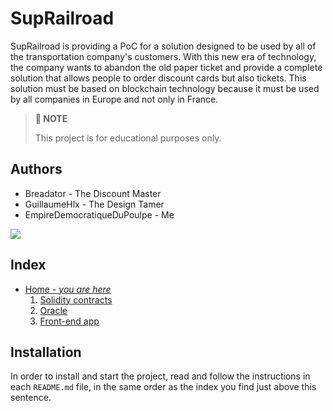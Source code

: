 # SupRailroad
SupRailroad is providing a PoC for a solution designed to be used by all of the transportation company's customers. With
this new era of technology, the company wants to abandon the old paper ticket and provide a complete solution that allows
people to order discount cards but also tickets. This solution must be based on blockchain technology because it must be
used by all companies in Europe and not only in France.
> **📄 NOTE**
>
> This project is for educational purposes only.

## Authors
- Breadator - The Discount Master
- GuillaumeHlx - The Design Tamer
- EmpireDemocratiqueDuPoulpe - Me

<a href="https://github.com/EmpireDemocratiqueDuPoulpe/Instabus/graphs/contributors">
  <img src="https://contrib.rocks/image?repo=EmpireDemocratiqueDuPoulpe/Instabus" />
</a>

## Index
- [Home - _you are here_](https://github.com/EmpireDemocratiqueDuPoulpe/SupRailroad/blob/main/README.md)
  1. [Solidity contracts](https://github.com/EmpireDemocratiqueDuPoulpe/SupRailroad/blob/main/truffle/README.md)
  2. [Oracle](https://github.com/EmpireDemocratiqueDuPoulpe/SupRailroad/blob/main/oracle/README.md)
  3. [Front-end app](https://github.com/EmpireDemocratiqueDuPoulpe/SupRailroad/blob/main/client/README.md)

## Installation
In order to install and start the project, read and follow the instructions in each `README.md` file, in the same order
as the index you find just above this sentence.
